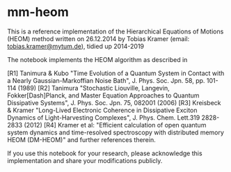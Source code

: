# mm-heom

This is a reference implementation of the Hierarchical Equations of Motions (HEOM) method written on 26.12.2014 by Tobias Kramer (email: tobias.kramer@mytum.de), tidied up 2014-2019

The notebook implements the HEOM algorithm as described in 

[R1] Tanimura & Kubo "Time Evolution of a Quantum System in Contact with a Nearly Gaussian-Markoffian Noise Bath", J. Phys. Soc. Jpn. 58, pp. 101-114 (1989) 
[R2] Tanimura  "Stochastic Liouville, Langevin, Fokker\[Dash]Planck, and Master Equation Approaches to Quantum Dissipative Systems", J. Phys. Soc. Jpn. 75, 082001 (2006)
[R3] Kreisbeck & Kramer "Long-Lived Electronic Coherence in Dissipative Exciton Dynamics of Light-Harvesting Complexes", J. Phys. Chem. Lett.319 2828-2833 (2012)
[R4] Kramer et al: "Efficient calculation of open quantum system dynamics and time-resolved spectroscopy with distributed memory HEOM (DM-HEOM)"
and further references therein.

If you use this notebook for your research, please acknowledge this implementation and share your modifications publicly.

